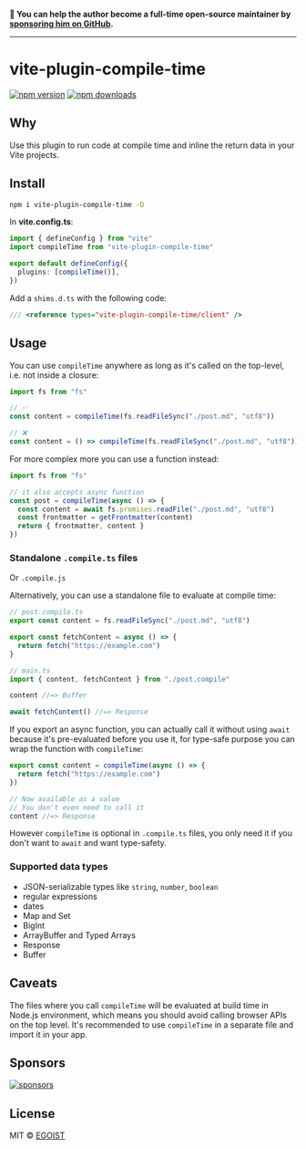 **💛 You can help the author become a full-time open-source maintainer by [sponsoring him on GitHub](https://github.com/sponsors/egoist).**

---

# vite-plugin-compile-time

[![npm version](https://badgen.net/npm/v/vite-plugin-compile-time?v=2)](https://npm.im/vite-plugin-compile-time) [![npm downloads](https://badgen.net/npm/dm/vite-plugin-compile-time?v=2)](https://npm.im/vite-plugin-compile-time)

## Why

Use this plugin to run code at compile time and inline the return data in your Vite projects.

## Install

```bash
npm i vite-plugin-compile-time -D
```

In **vite.config.ts**:

```ts
import { defineConfig } from "vite"
import compileTime from "vite-plugin-compile-time"

export default defineConfig({
  plugins: [compileTime()],
})
```

Add a `shims.d.ts` with the following code:

```ts
/// <reference types="vite-plugin-compile-time/client" />
```

## Usage

You can use `compileTime` anywhere as long as it's called on the top-level, i.e. not inside a closure:

```ts
import fs from "fs"

// ✅
const content = compileTime(fs.readFileSync("./post.md", "utf8"))

// ❌
const content = () => compileTime(fs.readFileSync("./post.md", "utf8"))
```

For more complex more you can use a function instead:

```ts
import fs from "fs"

// it also accepts async function
const post = compileTime(async () => {
  const content = await fs.promises.readFile("./post.md", "utf8")
  const frontmatter = getFrontmatter(content)
  return { frontmatter, content }
})
```

### Standalone `.compile.ts` files

Or `.compile.js`

Alternatively, you can use a standalone file to evaluate at compile time:

```ts
// post.compile.ts
export const content = fs.readFileSync("./post.md", "utf8")

export const fetchContent = async () => {
  return fetch("https://example.com")
}

// main.ts
import { content, fetchContent } from "./post.compile"

content //=> Buffer

await fetchContent() //=> Response
```

If you export an async function, you can actually call it without using `await` because it's pre-evaluated before you use it, for type-safe purpose you can wrap the function with `compileTime`:

```ts
export const content = compileTime(async () => {
  return fetch("https://example.com")
})

// Now available as a value
// You don't even need to call it
content //=> Response
```

However `compileTime` is optional in `.compile.ts` files, you only need it if you don't want to `await` and want type-safety.

### Supported data types

- JSON-serializable types like `string`, `number`, `boolean`
- regular expressions
- dates
- Map and Set
- BigInt
- ArrayBuffer and Typed Arrays
- Response
- Buffer

## Caveats

The files where you call `compileTime` will be evaluated at build time in Node.js environment, which means you should avoid calling browser APIs on the top level. It's recommended to use `compileTime` in a separate file and import it in your app.

## Sponsors

[![sponsors](https://sponsors-images.egoist.dev/sponsors.svg)](https://github.com/sponsors/egoist)

## License

MIT &copy; [EGOIST](https://github.com/sponsors/egoist)
